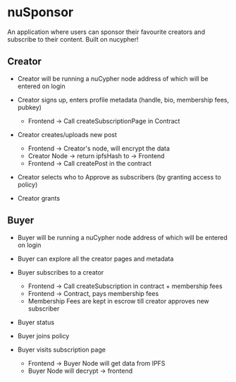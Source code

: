 # nuSponsor
An application where users can sponsor their favourite creators and subscribe to their content. Built on nucypher!

## Creator
- Creator will be running a nuCypher node address of which will be entered on login

- Creator signs up, enters profile metadata (handle, bio, membership fees, pubkey)
    - Frontend -> Call createSubscriptionPage in Contract

- Creator creates/uploads new post
    - Frontend -> Creator's node, will encrypt the data 
    - Creator Node -> return ipfsHash to -> Frontend 
    - Frontend -> Call createPost in the contract

- Creator selects who to Approve as subscribers (by granting access to policy)
- Creator grants 

## Buyer
- Buyer will be running a nuCypher node address of which will be entered on login

- Buyer can explore all the creator pages and metadata
- Buyer subscribes to a creator 
    - Frontend -> Call createSubscription in contract + membership fees
    - Frontend -> Contract, pays membership fees
    - Membership Fees are kept in escrow till creator approves new subscriber
- Buyer status
- Buyer joins policy

- Buyer visits subscription page 
    - Frontend -> Buyer Node will get data from IPFS 
    - Buyer Node will decrypt -> frontend

